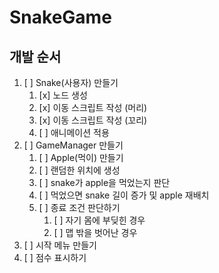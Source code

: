 # SnakeGame
## 개발 순서
1. [ ] Snake(사용자) 만들기
   1. [x] 노드 생성
   2. [x] 이동 스크립트 작성 (머리)
   3. [x] 이동 스크립트 작성 (꼬리)
   4. [ ] 애니메이션 적용
2. [ ] GameManager 만들기
   1. [ ] Apple(먹이) 만들기
   2. [ ] 랜덤한 위치에 생성
   3. [ ] snake가 apple을 먹었는지 판단
   4. [ ] 먹었으면 snake 길이 증가 및 apple 재배치
   5. [ ] 종료 조건 판단하기
      1. [ ] 자기 몸에 부딪힌 경우
      2. [ ] 맵 밖을 벗어난 경우
3. [ ] 시작 메뉴 만들기
4. [ ] 점수 표시하기